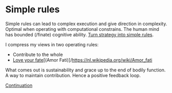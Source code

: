 # Simple rules
Simple rules can lead to complex execution and give direction in complexity. Optimal when operating with computational constrains. The human mind has bounded (/finate) cognitive ability. [Turn strategy into simple rules](https://hbr.org/2001/01/strategy-as-simple-rules).

I compress my views in two operating rules:
* Contribute to the whole
* [Love your fate](https://en.wikipedia.org/wiki/Stoicism)[(Amor Fati)]/https://nl.wikipedia.org/wiki/Amor_fati

What comes out is sustainability and grace up to the end of bodily function. A way to maintain contribution. Hence a positive feedback loop.

[Continuation](/continuation)